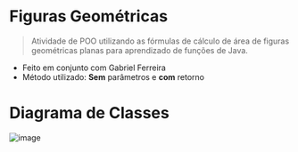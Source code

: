 # Figuras Geométricas
> Atividade de POO utilizando as fórmulas de cálculo de área de figuras geométricas planas para aprendizado de funções de Java.

- Feito em conjunto com Gabriel Ferreira
- Método utilizado: **Sem** parâmetros e **com** retorno


# Diagrama de Classes
![image](https://user-images.githubusercontent.com/125155206/236648597-9182504f-597a-48d1-9566-503020914c78.png)

